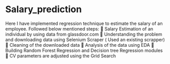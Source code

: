 # Salary_prediction

Here I have implemented regression technique to estimate the salary of an employee. Followed below mentioned steps:
	Salary Estimation of an individual by using data from glassdoor.com
	Understanding the problem and downloading data using Selenium Scraper ( Used an existing scrapper)
	Cleaning of the downloaded data
	Analysis of the data using EDA
	Building Random Forest Regression and Decision tree Regression modules
	CV parameters are adjusted using the Grid Search
